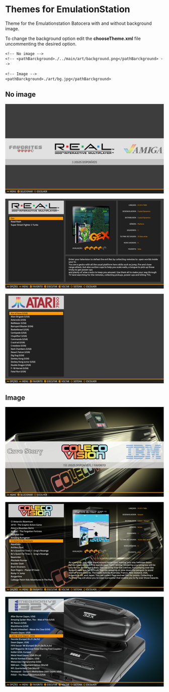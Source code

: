 # Themes for EmulationStation

Theme for the Emulationstation Batocera with and without background image.

To change the background option edit the **chooseTheme.xml** file uncommenting the desired option.

    <!-- No image -->
    <!-- <pathBarckground>./../main/art/background.png</pathBarckground> -->
		
    <!-- Image -->
    <pathBarckground>./art/bg.jpg</pathBarckground>

## No image
![alt text](main/screenshots/001.png "Front")

![alt text](main/screenshots/002.png "Image list")

![alt text](main/screenshots/003.png "List without image")

## Image
![alt text](main/screenshots/004.png "Front")

![alt text](main/screenshots/005.png "Image list")

![alt text](main/screenshots/006.png "List without image")
